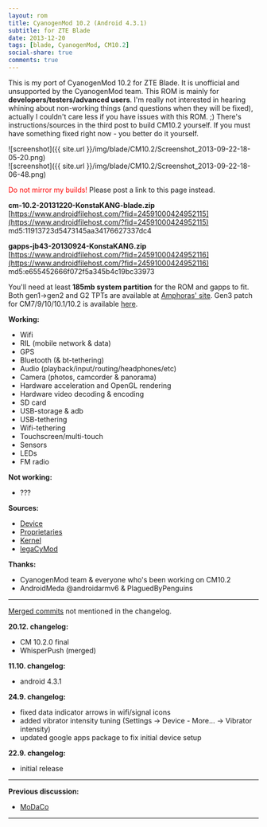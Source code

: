 ```yaml
---
layout: rom
title: CyanogenMod 10.2 (Android 4.3.1)
subtitle: for ZTE Blade
date: 2013-12-20
tags: [blade, CyanogenMod, CM10.2]
social-share: true
comments: true
---
```


This is my port of CyanogenMod 10.2 for ZTE Blade. It is unofficial and unsupported by the CyanogenMod team. This ROM is mainly for **developers/testers/advanced users**. I'm really not interested in hearing whining about non-working things (and questions when they will be fixed), actually I couldn't care less if you have issues with this ROM. ;) There's instructions/sources in the third post to build CM10.2 yourself. If you must have something fixed right now - you better do it yourself.

![screenshot]({{ site.url }}/img/blade/CM10.2/Screenshot_2013-09-22-18-05-20.png)  
![screenshot]({{ site.url }}/img/blade/CM10.2/Screenshot_2013-09-22-18-06-48.png)

<span style="color:#FF0000;">Do not mirror my builds!</span> Please post a link to this page instead.

**cm-10.2-20131220-KonstaKANG-blade.zip**  
[https://www.androidfilehost.com/?fid=24591000424952115](https://www.androidfilehost.com/?fid=24591000424952115)  
md5:11913723d5473145aa34176627337dc4

**gapps-jb43-20130924-KonstaKANG.zip**  
[https://www.androidfilehost.com/?fid=24591000424952116](https://www.androidfilehost.com/?fid=24591000424952116)  
md5:e655452666f072f5a345b4c19bc33973

You'll need at least **185mb system partition** for the ROM and gapps to fit. Both gen1->gen2 and G2 TPTs are available at [Amphoras' site](http://amphoras.co.uk/index.php/downloads/blade-tpts). Gen3 patch for CM7/9/10/10.1/10.2 is available [here](https://www.androidfilehost.com/?fid=24591000424952119).

**Working:**

- Wifi
- RIL (mobile network & data)
- GPS
- Bluetooth (& bt-tethering)
- Audio (playback/input/routing/headphones/etc)
- Camera (photos, camcorder & panorama)
- Hardware acceleration and OpenGL rendering
- Hardware video decoding & encoding
- SD card
- USB-storage & adb
- USB-tethering
- Wifi-tethering
- Touchscreen/multi-touch
- Sensors
- LEDs
- FM radio

**Not working:**

- ???

**Sources:**

- [Device](https://github.com/KonstaT/android_device_zte_blade/tree/cm-10.2)
- [Proprietaries](https://github.com/KonstaT/proprietary_vendor_zte/tree/cm-10.2)
- [Kernel](https://github.com/KonstaT/zte-kernel-msm7x27/tree/cm-10-2)
- [legaCyMod](https://github.com/legaCyMod)

**Thanks:**

- CyanogenMod team & everyone who's been working on CM10.2
- AndroidMeda @androidarmv6 & PlaguedByPenguins

----

[Merged commits](https://review.lineageos.org/#/q/status:merged++branch:cm-10.2+-project:%255E.*device.*+-project:%255E.*kernel.*,n,z) not mentioned in the changelog.

**20.12. changelog:**

- CM 10.2.0 final
- WhisperPush (merged)

**11.10. changelog:**

- android 4.3.1

**24.9. changelog:**

- fixed data indicator arrows in wifi/signal icons
- added vibrator intensity tuning (Settings -> Device - More... -> Vibrator intensity)
- updated google apps package to fix initial device setup

**22.9. changelog:**

- initial release

----

**Previous discussion:**

- [MoDaCo](http://www.modaco.com/topic/365330-cyanogenmod-102/)

----
